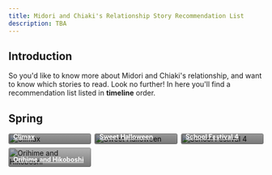 ```yaml
---
title: Midori and Chiaki's Relationship Story Recommendation List
description: TBA
---
```


<style>

.stories {
    display: grid;
    grid-template-columns: repeat(auto-fill, minmax(150px, 1fr));
    gap: 0.5em;
}
.stories * {
     box-sizing: border-box;
}
.story {
    position: relative;
    border-radius: 0.25em;
    overflow: hidden;
}

.stories a:hover{
    color: white;
}

.story:hover img {
    transform: scale(1.05);
}
.story:hover .storyName {
    transform: translate(0, 0);
}
.story:hover .storyName .read {
    transform: translate(0, 0);
}
.storyName {
    transform: translate(0, 0);
}
.image img {
    width: 100%;
    height: 100%;
    object-fit: cover;
    transition: 0.2s ease;
    margin: 0 !important;
}
.storyName {
    font-size: 0.9em;
    font-weight: 700;
    display: flex;
    flex-direction: column;
    justify-content: flex-end;
    background: linear-gradient(to bottom, transparent 0, #000000a3 90%);
    color: #fff;
    position: absolute;
    padding: 5em 0.75em 0.75em;
    width: 100%;
    bottom: 0;
    left: 0;
    transition: 0.2s ease;
    transform: translate(0, 2.3em);
}
.storyName .read {
       margin-top: 0.25em;
       font-size: 0.85em;
       background: black;
       color: white;
       padding: 0.5em 1.25em;
       height: 2.25em;
       border-radius: 0.25em;
       width: 100%;
       text-align: center;
       transition: 0.2s ease;
       transform: translate(0, 1em);
   }
   .storyName .read:before {
       content: "Read";
   }

   .storyName .read.soon {
       opacity: 0.5;
       pointer-events: none;
       &:before {
           content: "Soon!";
       }
   }

   .storyName .read:not(.soon):hover {
       color: #f1c755;
   }
   @media only screen and (max-width: 600px) {
    .stories {
        grid-template-columns: repeat(auto-fill, minmax(100px, 1fr));
    }
}
</style>

## Introduction

So you'd like to know more about Midori and Chiaki's relationship, and want to know which stories to read. Look no further! In here you'll find a recommendation list listed in **timeline** order.

## Spring
<div class="stories">
    <div class="story">
        <div class="image">
            <img
                src="https://static.wikia.nocookie.net/ensemble-stars/images/b/b2/%28Ninpou%2C_Yuru-style%29_Midori_Takamine_Frameless.png"
                alt="Climax"
            />
        </div>
        <a href="https://310mc.github.io/climax" class="storyName" target="_blank">
            <span>Climax</span>
            <span class="read"></span>
        </a>
    </div>
    <div class="story">
        <div class="image">
            <img
                src="https://static.wikia.nocookie.net/ensemble-stars/images/b/b2/%28Ninpou%2C_Yuru-style%29_Midori_Takamine_Frameless.png"
                alt="Sweet Halloween"
            />
        </div>
        <a href="https://310mc.github.io/sweet_halloween" class="storyName" target="_blank">
            <span>Sweet Halloween</span>
            <span class="read"></span>
        </a>
    </div>
    <div class="story">
        <div class="image">
            <img
                src="https://static.wikia.nocookie.net/ensemble-stars/images/b/b2/%28Ninpou%2C_Yuru-style%29_Midori_Takamine_Frameless.png"
                alt="School Festival 4"
            />
        </div>
        <a href="https://310mc.github.io/school_festival_4" class="storyName" target="_blank">
            <span>School Festival 4</span>
            <span class="read"></span>
        </a>
    </div>
    <div class="story">
        <div class="image">
            <img
                src="https://static.wikia.nocookie.net/ensemble-stars/images/b/b2/%28Ninpou%2C_Yuru-style%29_Midori_Takamine_Frameless.png"
                alt="Orihime and Hikoboshi"
            />
        </div>
        <a href="https://310mc.github.io/orihime_and_hikoboshi" class="storyName" target="_blank">
            <span>Orihime and Hikoboshi</span>
            <span class="read"></span>
        </a>
    </div>
</div>
